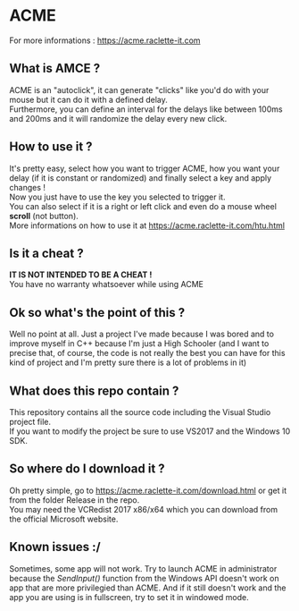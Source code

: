# ACME
For more informations : https://acme.raclette-it.com
## What is AMCE ?
ACME is an "autoclick", it can generate "clicks" like you'd do with your mouse but it can do it with a defined delay.
<br>Furthermore, you can define an interval for the delays like between 100ms and 200ms and it will randomize the delay every new click.
## How to use it ? 
It's pretty easy, select how you want to trigger ACME, how you want your delay (if it is constant or randomized) and finally select a key and apply changes !
<br>Now you just have to use the key you selected to trigger it.
<br>You can also select if it is a right or left click and even do a mouse wheel **scroll** (not button).
<br>More informations on how to use it at https://acme.raclette-it.com/htu.html
## Is it a cheat ? 
**IT IS NOT INTENDED TO BE A CHEAT !**
<br>You have no warranty whatsoever while using ACME
## Ok so what's the point of this ?
Well no point at all. Just a project I've made because I was bored and to improve myself in C++ because I'm just a High Schooler 
(and I want to precise that, of course, the code is not really the best you can have for this kind of project and I'm pretty sure 
there is a lot of problems in it)
## What does this repo contain ? 
This repository contains all the source code including the Visual Studio project file.
<br>If you want to modify the project be sure to use VS2017 and the Windows 10 SDK.
## So where do I download it ? 
Oh pretty simple, go to https://acme.raclette-it.com/download.html or get it from the folder Release in the repo.
<br>You may need the VCRedist 2017 x86/x64 which you can download from the official Microsoft website.
## Known issues :/
Sometimes, some app will not work. Try to launch ACME in administrator because the *SendInput()* function from the Windows API doesn't work on app that are more privilegied than ACME. And if it still doesn't work and the app you are using is in fullscreen, try to set it in windowed mode. 
